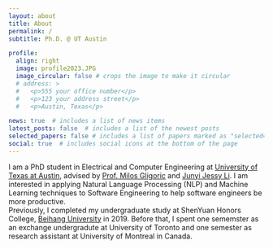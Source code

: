 ```yaml
---
layout: about
title: About
permalink: /
subtitle: Ph.D. @ UT Austin

profile:
  align: right
  image: profile2023.JPG
  image_circular: false # crops the image to make it circular
  # address: >
  #   <p>555 your office number</p>
  #   <p>123 your address street</p>
  #   <p>Austin, Texas</p>

news: true  # includes a list of news items
latest_posts: false  # includes a list of the newest posts
selected_papers: false # includes a list of papers marked as "selected={true}"
social: true  # includes social icons at the bottom of the page
---
```


I am a PhD student in Electrical and Computer
Engineering at [University of Texas at Austin](https://www.utexas.edu/), advised by [Prof. Milos
Gligoric](http://users.ece.utexas.edu/~gligoric/) and [Junyi Jessy Li](https://jessyli.com/). I am interested in
applying Natural Language Processing (NLP) and Machine Learning techniques
to Software Engineering to help software engineers be more productive.
<br>
Previously,
I completed my undergraduate study at ShenYuan Honors
College, [Beihang
University](https://ev.buaa.edu.cn/) in 2019.
Before that, I spent one sememster as an exchange undergradute at University of Toronto and one semester as research assistant at University of Montreal in Canada.

<!-- Put your address / P.O. box / other info right below your picture. You can also disable any of these elements by editing `profile` property of the YAML header of your `_pages/about.md`. Edit `_bibliography/papers.bib` and Jekyll will render your [publications page](/al-folio/publications/) automatically. -->
<!-- 
Link to your social media connections, too. This theme is set up to use [Font Awesome icons](http://fortawesome.github.io/Font-Awesome/) and [Academicons](https://jpswalsh.github.io/academicons/), like the ones below. Add your Facebook, Twitter, LinkedIn, Google Scholar, or just disable all of them. -->
